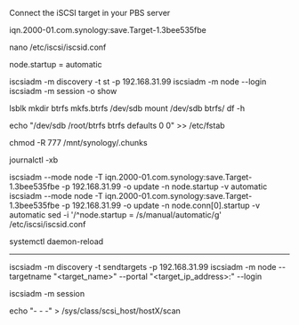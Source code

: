 

Connect the iSCSI target in your PBS server

iqn.2000-01.com.synology:save.Target-1.3bee535fbe

nano /etc/iscsi/iscsid.conf


node.startup = automatic



iscsiadm -m discovery -t st -p 192.168.31.99
iscsiadm -m node --login
iscsiadm -m session -o show

lsblk 
mkdir btrfs
mkfs.btrfs /dev/sdb
mount /dev/sdb btrfs/
df -h

echo "/dev/sdb /root/btrfs btrfs defaults 0 0" >> /etc/fstab

chmod -R 777 /mnt/synology/.chunks

journalctl -xb


iscsiadm --mode node -T iqn.2000-01.com.synology:save.Target-1.3bee535fbe -p 192.168.31.99 -o update -n node.startup -v automatic
iscsiadm --mode node -T iqn.2000-01.com.synology:save.Target-1.3bee535fbe -p 192.168.31.99 -o update -n node.conn[0].startup -v automatic
sed -i '/^node.startup = /s/manual/automatic/g' /etc/iscsi/iscsid.conf

systemctl daemon-reload

-----------


iscsiadm -m discovery -t sendtargets -p 192.168.31.99
iscsiadm -m node --targetname "<target_name>" --portal "<target_ip_address>:<port>" --login

iscsiadm -m session




echo "- - -" > /sys/class/scsi_host/hostX/scan






